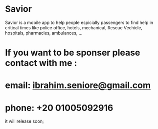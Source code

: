 # Savior
Savior is a mobile app to help people espicially passengers to find help in critical times like police office, hotels, mechanical, Rescue Vechicle, hospitals, pharmacies, ambulances, ...

# If you want to be sponser please contact with me :
# email: ibrahim.seniore@gmail.com
# phone: +20 01005092916




it will release soon;





